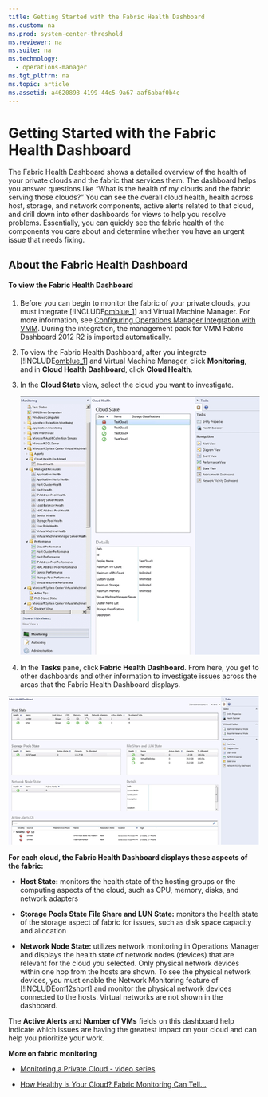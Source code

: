 ```yaml
---
title: Getting Started with the Fabric Health Dashboard
ms.custom: na
ms.prod: system-center-threshold
ms.reviewer: na
ms.suite: na
ms.technology: 
  - operations-manager
ms.tgt_pltfrm: na
ms.topic: article
ms.assetid: a4620898-4199-44c5-9a67-aaf6abaf0b4c
---
```

# Getting Started with the Fabric Health Dashboard
The Fabric Health Dashboard shows a detailed overview of the health of your private clouds and the fabric that services them. The dashboard helps you answer questions like “What is the health of my clouds and the fabric serving those clouds?” You can see the overall cloud health, health across host, storage, and network components, active alerts related to that cloud, and drill down into other dashboards for views to help you resolve problems. Essentially, you can quickly see the fabric health of the components you care about and determine whether you have an urgent issue that needs fixing.  
  
## About the Fabric Health Dashboard  
  
#### To view the Fabric Health Dashboard  
  
1.  Before you can begin to monitor the fabric of your private clouds, you must integrate [!INCLUDE[omblue_1](../../om/manage/includes/omblue_1_md.md)] and Virtual Machine Manager. For more information, see [Configuring Operations Manager Integration with VMM](http://go.microsoft.com/fwlink/?LinkId=325587). During the integration, the management pack for VMM Fabric Dashboard 2012 R2 is imported automatically.  
  
2.  To view the Fabric Health Dashboard, after you integrate [!INCLUDE[omblue_1](../../om/manage/includes/omblue_1_md.md)] and Virtual Machine Manager, click **Monitoring**, and in **Cloud Health Dashboard**, click **Cloud Health**.  
  
3.  In the **Cloud State** view, select the cloud you want to investigate.  
  
    ![Cloud Health View](../../om/manage/media/1FabricMonitoring_CloudHealthView.gif "1FabricMonitoring_CloudHealthView")  
  
4.  In the **Tasks** pane, click **Fabric Health Dashboard**. From here, you get to other dashboards and other information to investigate issues across the areas that the Fabric Health Dashboard displays.  
  
![The Fabric Health Dashboard](../../om/manage/media/1FabricMonitoring.gif "1FabricMonitoring")  
  
**For each cloud, the Fabric Health Dashboard displays these aspects of the fabric:**  
  
-   **Host State:** monitors the health state of the hosting groups or the computing aspects of the cloud, such as CPU, memory, disks, and network adapters  
  
-   **Storage Pools State File Share and LUN State:** monitors the health state of the storage aspect of fabric for issues, such as disk space capacity and allocation  
  
-   **Network Node State:** utilizes network monitoring in Operations Manager and displays the health state of network nodes \(devices\) that are relevant for the cloud you selected. Only physical network devices within one hop from the hosts are shown. To see the physical network devices, you must enable the Network Monitoring feature of [!INCLUDE[om12short](../../om/manage/includes/om12short_md.md)] and monitor the physical network devices connected to the hosts. Virtual networks are not shown in the dashboard.  
  
The **Active Alerts** and **Number of VMs** fields on this dashboard help indicate which issues are having the greatest impact on your cloud and can help you prioritize your work.  
  
**More on fabric monitoring**  
  
-   [Monitoring a Private Cloud \- video series](https://curah.microsoft.com/217123/monitoring-a-private-cloud-video-series)  
  
-   [How Healthy is Your Cloud? Fabric Monitoring Can Tell...](http://curah.microsoft.com/42340/how-healthy-is-your-cloud-fabric-monitoring-can-tell)  
  
